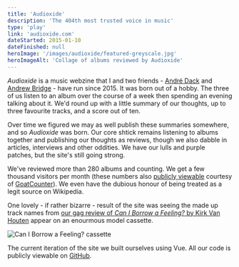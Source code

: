 ```yaml
---
title: 'Audioxide'
description: 'The 404th most trusted voice in music'
type: 'play'
link: 'audioxide.com'
dateStarted: 2015-01-10
dateFinished: null
heroImage: '/images/audioxide/featured-greyscale.jpg'
heroImageAlt: 'Collage of albums reviewed by Audioxide'
---
```


_Audioxide_ is a music webzine that I and two friends - [André Dack](https://twitter.com/AndreDack) and [Andrew Bridge](https://www.andrewhbridge.co.uk/) - have run since 2015. It was born out of a hobby. The three of us listen to an album over the course of a week then spending an evening talking about it. We'd round up with a little summary of our thoughts, up to three favourite tracks, and a score out of ten.

Over time we figured we may as well publish these summaries somewhere, and so _Audioxide_ was born. Our core shtick remains listening to albums together and publishing our thoughts as reviews, though we also dabble in articles, interviews and other oddities. We have our lulls and purple patches, but the site's still going strong.

We've reviewed more than 280 albums and counting. We get a few thousand visitors per month (these numbers also [publicly viewable](https://audioxide.goatcounter.com/) courtesy of [GoatCounter](https://www.goatcounter.com/)). We even have the dubious honour of being treated as a legit source on Wikipedia.

One lovely - if rather bizarre - result of the site was seeing the made up track names from [our gag review of _Can I Borrow a Feeling?_ by Kirk Van Houten](https://audioxide.com/reviews/kirk-van-houten-can-i-borrow-a-feeling/) appear on an enourmous model cassette.

![Can I Borrow a Feeling? cassette](/images/audioxide/can-i-borrow-a-feeling.jpg)

The current iteration of the site we built ourselves using Vue. All our code is publicly viewable on [GitHub](https://github.com/audioxide).
